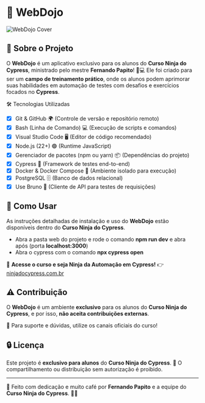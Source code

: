 # 🥋 WebDojo

![WebDojo Cover](.github/cover.png)

## 🚀 Sobre o Projeto

O **WebDojo** é um aplicativo exclusivo para os alunos do **Curso Ninja do Cypress**, ministrado pelo mestre **Fernando Papito**! 🥷💻 Ele foi criado para ser um **campo de treinamento prático**, onde os alunos podem aprimorar suas habilidades em automação de testes com desafios e exercícios focados no **Cypress**.

🛠️ Tecnologias Utilizadas

- [x] Git & GitHub 🌍 (Controle de versão e repositório remoto)
- [x] Bash (Linha de Comando) 💻 (Execução de scripts e comandos)
- [x] Visual Studio Code 🖥️ (Editor de código recomendado)
- [x] Node.js (22+) 🟢 (Runtime JavaScript)
- [x] Gerenciador de pacotes (npm ou yarn) 📦 (Dependências do projeto)
- [x] Cypress 🧪 (Framework de testes end-to-end)
- [x] Docker & Docker Compose 🐳 (Ambiente isolado para execução)
- [x] PostgreSQL 🗄 (Banco de dados relacional)
- [x] Use Bruno 🔌 (Cliente de API para testes de requisições)

## 📖 Como Usar

As instruções detalhadas de instalação e uso do **WebDojo** estão disponíveis dentro do **Curso Ninja do Cypress**.
- Abra a pasta web do projeto e rode o comando **npm run dev** e abra após (porta **localhost:3000**)
- Abra o cypress com o comando **npx cypress open**

🔗 **Acesse o curso e seja Ninja da Automação em Cypress!** 👉 [ninjadocypress.com.br](https://ninjadocypress.com.br)

## ⚠️ Contribuição

O **WebDojo** é um ambiente **exclusivo** para os alunos do **Curso Ninja do Cypress**, e por isso, **não aceita contribuições externas**.

📢 Para suporte e dúvidas, utilize os canais oficiais do curso!

## 🔒 Licença

Este projeto é **exclusivo para alunos** do **Curso Ninja do Cypress**. 🚫 O compartilhamento ou distribuição sem autorização é proibido.

------

💙 Feito com dedicação e muito café por **Fernando Papito** e a equipe do **Curso Ninja do Cypress**. 🚀🔥

